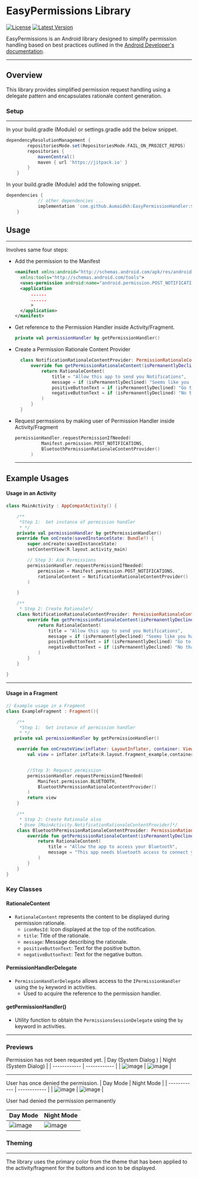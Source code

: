 # EasyPermissions Library

[![License](https://img.shields.io/badge/License-MIT-blue.svg)](https://opensource.org/licenses/MIT)
[![Latest Version](https://img.shields.io/badge/Latest%20Version-1.0.8-green)](https://github.com/Aumaidkh/EasyPermissionHandler/releases/tag/1.0.8)

EasyPermissions is an Android library designed to simplify permission handling based on best practices outlined in the [Android Developer's documentation](https://developer.android.com/training/permissions/requesting).

---

## Overview

This library provides simplified permission request handling using a delegate pattern and encapsulates rationale content generation.

### Setup

------------


In your build.gradle (Module) or settings.gradle add the below snippet.
```groovy
dependencyResolutionManagement {
		repositoriesMode.set(RepositoriesMode.FAIL_ON_PROJECT_REPOS)
		repositories {
			mavenCentral()
			maven { url 'https://jitpack.io' }
		}
	}
```
In your build.gradle (Module) add the following snippet.
```groovy
dependencies {
	        // other dependencies ...
	        implementation 'com.github.Aumaidkh:EasyPermissionHandler:$latest_version'
	}
```

## Usage
----
Involves same four steps:
- Add the permission to the Manifest
  ```xml
  <manifest xmlns:android="http://schemas.android.com/apk/res/android"
    xmlns:tools="http://schemas.android.com/tools">
  	<uses-permission android:name="android.permission.POST_NOTIFICATIONS"/>
  	<application
  		......
  		......
  		>
  	</application>
  </manifest>
  ```
- Get reference to the Permission Handler inside Activity/Fragment.
  ```kotlin
  private val permissionHandler by getPermissionHandler()
  ```
- Create a Permission Rationale Content Provider
  ```kotlin
 	class NotificationRationaleContentProvider: PermissionRationaleContentProvider{
        override fun getPermissionRationaleContent(isPermanentlyDeclined: Boolean): RationaleContent {
            return RationaleContent(
                title = "Allow this app to send you Notifications",
                message = if (isPermanentlyDeclined) "Seems like you have denied the Notification permissions permanently. Please grant the permission from the Settings" else "This app requires notification 			access to keep you updated.",
                positiveButtonText = if (isPermanentlyDeclined) "Go to settings" else "Grant",
                negativeButtonText = if (isPermanentlyDeclined) "No thanks" else "Deny"
            )
        }
    }
  ```
- Request permssions by making user of Permission Handler inside Activity/Fragment
  ```kotlin
  permissionHandler.requestPermissionIfNeeded(
            Manifest.permission.POST_NOTIFICATIONS,
            BluetoothPermissionRationaleContentProvider()
        )
  ```
  ---
## Example Usages
#### Usage in an Activity

```kotlin
class MainActivity : AppCompatActivity() {

    /**
     *Step 1:  Get instance of permission handler
     * */
    private val permissionHandler by getPermissionHandler()
    override fun onCreate(savedInstanceState: Bundle?) {
        super.onCreate(savedInstanceState)
        setContentView(R.layout.activity_main)

        // Step 3: Ask Permissions
        permissionHandler.requestPermissionIfNeeded(
            permission = Manifest.permission.POST_NOTIFICATIONS,
            rationaleContent = NotificationRationaleContentProvider()
        )

    }

    /**
     * Step 2: Create Rationale*/
    class NotificationRationaleContentProvider: PermissionRationaleContentProvider{
        override fun getPermissionRationaleContent(isPermanentlyDeclined: Boolean): RationaleContent {
            return RationaleContent(
                title = "Allow this app to send you Notifications",
                message = if (isPermanentlyDeclined) "Seems like you have denied the Notification permissions permanently. Please grant the permission from the Settings" else "This app requires notification access to keep you updated.",
                positiveButtonText = if (isPermanentlyDeclined) "Go to settings" else "Grant",
                negativeButtonText = if (isPermanentlyDeclined) "No thanks" else "Deny"
            )
        }
    }

}
```

---

#### Usage in a Fragment

```kotlin
// Example usage in a Fragment
class ExampleFragment : Fragment(){

    /**
     *Step 1:  Get instance of permission handler
     * */
   private val permissionHandler by getPermissionHandler()

    override fun onCreateView(inflater: LayoutInflater, container: ViewGroup?, savedInstanceState: Bundle?): View? {
        val view = inflater.inflate(R.layout.fragment_example,container,false)


        //Step 3: Request permission
        permissionHandler.requestPermissionIfNeeded(
            Manifest.permission.BLUETOOTH,
            BluetoothPermissionRationaleContentProvider()
        )
        return view
    }

    /**
     * Step 2: Create Rationale also
     * @see [MainActivity.NotificationRationaleContentProvider]*/
    class BluetoothPermissionRationaleContentProvider: PermissionRationaleContentProvider{
        override fun getPermissionRationaleContent(isPermanentlyDeclined: Boolean): RationaleContent {
            return RationaleContent(
                title = "Allow the app to access your Bluetooth",
                message = "This app needs bluetooth access to connect you to the other users"
            )
        }
    }
}
```


### Key Classes

#### RationaleContent
- `RationaleContent` represents the content to be displayed during permission rationale.
  - `iconResId`: Icon displayed at the top of the notification.
  - `title`: Title of the rationale.
  - `message`: Message describing the rationale.
  - `positiveButtonText`: Text for the positive button.
  - `negativeButtonText`: Text for the negative button.

#### PermissionHandlerDelegate
- `PermissionHandlerDelegate` allows access to the `IPermissionHandler` using the `by` keyword in activities.
  - Used to acquire the reference to the permission handler.

#### getPermissionHandler()
- Utility function to obtain the `PermissionsSessionDelegate` using the `by` keyword in activities.

---

### Previews
Permission has not been requested yet.
|  Day (System Dialog ) | Night (System Dialog)  |
| ------------ | ------------ |
|  ![image](https://github.com/Aumaidkh/EasyPermissionHandler/assets/52782821/5fa0d88b-febf-4e20-b9cb-1a8c328beb3b) |  ![image](https://github.com/Aumaidkh/EasyPermissionHandler/assets/52782821/5fa0d88b-febf-4e20-b9cb-1a8c328beb3b) |

------------

User has once denied the permission.
|  Day Mode | Night Mode  |
| ------------ | ------------ |
| ![image](https://github.com/Aumaidkh/EasyPermissionHandler/assets/52782821/260d8b90-fd76-47a2-b851-70ef0270e0ec)  |  ![image](https://github.com/Aumaidkh/EasyPermissionHandler/assets/52782821/ccf8925e-e872-4be4-b145-a34cc30e723e) |

User had denied the permission permanently

|  Day Mode | Night Mode   |
| ------------ | ------------ |
|  ![image](https://github.com/Aumaidkh/EasyPermissionHandler/assets/52782821/ed4e5f2c-8842-4926-8bd3-53822c92471e) |  ![image](https://github.com/Aumaidkh/EasyPermissionHandler/assets/52782821/1de6b500-f160-4cd0-910b-c47149899347) |

### Theming
---
The library uses the primary color from the theme that has been applied to the activity/fragment for the buttons and icon to be displayed.



